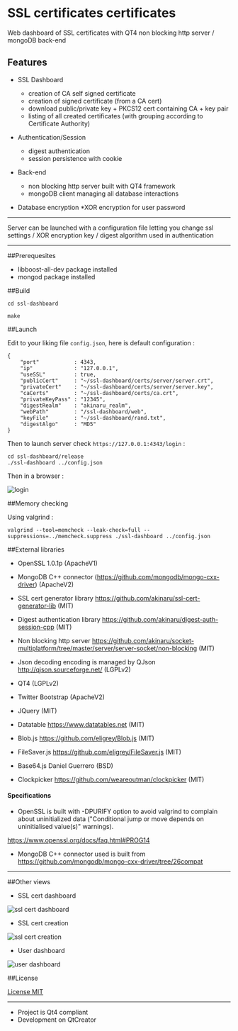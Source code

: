 # SSL certificates certificates


Web dashboard of SSL certificates with QT4 non blocking http server / mongoDB back-end

## Features

* SSL Dashboard
  * creation of CA self signed certificate
  * creation of signed certificate (from a CA cert)
  * download public/private key + PKCS12 cert containing CA + key pair
  * listing of all created certificates (with grouping according to Certificate Authority)

* Authentication/Session
  * digest authentication
  * session persistence with cookie

* Back-end
  * non blocking http server built with QT4 framework
  * mongoDB client managing all database interactions

* Database encryption
  *XOR encryption for user password

<hr/>

Server can be launched with a configuration file letting you change ssl settings / XOR encryption key / digest algorithm used in authentication

<hr/>

##Prerequesites

* libboost-all-dev package installed
* mongod package installed

##Build

```
cd ssl-dashboard

make 

```

##Launch

Edit to your liking file ``config.json``, here is default configuration :

```
{
    "port"           : 4343,
    "ip"             : "127.0.0.1",
    "useSSL"         : true,
    "publicCert"     : "~/ssl-dashboard/certs/server/server.crt",
    "privateCert"    : "~/ssl-dashboard/certs/server/server.key",
    "caCerts"        : "~/ssl-dashboard/certs/ca.crt",
    "privateKeyPass" : "12345",
    "digestRealm"    : "akinaru_realm",
    "webPath"        : "/ssl-dashboard/web",
    "keyFile"        : "~/ssl-dashboard/rand.txt",
    "digestAlgo"     : "MD5"
}
```

Then to launch server check ``https://127.0.0.1:4343/login`` :

```
cd ssl-dashboard/release
./ssl-dashboard ../config.json

```
Then in a browser :


![login](https://raw.github.com/akinaru/ssl-cert-dashboard/master/img/login.png)


##Memory checking

Using valgrind :

```
valgrind --tool=memcheck --leak-check=full --suppressions=../memcheck.suppress ./ssl-dashboard ../config.json

```

##External libraries

* OpenSSL 1.0.1p (ApacheV1)

* MongoDB C++ connector (https://github.com/mongodb/mongo-cxx-driver) (ApacheV2)

* SSL cert generator library https://github.com/akinaru/ssl-cert-generator-lib (MIT)

* Digest authentication library https://github.com/akinaru/digest-auth-session-cpp (MIT)

* Non blocking http server https://github.com/akinaru/socket-multiplatform/tree/master/server/server-socket/non-blocking (MIT)

* Json decoding encoding is managed by QJson http://qjson.sourceforge.net/ (LGPLv2)

* QT4 (LGPLv2)

* Twitter Bootstrap (ApacheV2)

* JQuery (MIT)

* Datatable https://www.datatables.net (MIT) 

* Blob.js https://github.com/eligrey/Blob.js (MIT)

* FileSaver.js https://github.com/eligrey/FileSaver.js (MIT)

* Base64.js Daniel Guerrero (BSD)

* Clockpicker https://github.com/weareoutman/clockpicker (MIT)

<h4>Specifications</h4>

* OpenSSL is built with -DPURIFY option to avoid valgrind to complain about uninitialized data ("Conditional jump or move depends on uninitialised value(s)" warnings).

https://www.openssl.org/docs/faq.html#PROG14

* MongoDB C++ connector used is built from https://github.com/mongodb/mongo-cxx-driver/tree/26compat

<hr/>

##Other views

* SSL cert dashboard

![ssl cert dashboard](https://raw.github.com/akinaru/ssl-cert-dashboard/master/img/dashboard.png)

* SSL cert creation

![ssl cert creation](https://raw.github.com/akinaru/ssl-cert-dashboard/master/img/createcert.png)

* User dashboard

![user dashboard](https://raw.github.com/akinaru/ssl-cert-dashboard/master/img/users.png)

##License

[License MIT](https://github.com/akinaru/akinaru/ssl-cert-dashboard/blob/master/LICENSE.md)

<hr/>

* Project is Qt4 compliant
* Development on QtCreator
